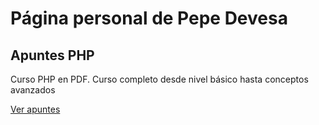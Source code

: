 
# Página personal de Pepe Devesa
## Apuntes PHP
Curso PHP en PDF. Curso completo desde nivel básico hasta conceptos avanzados

[Ver apuntes](php1.pdf)
